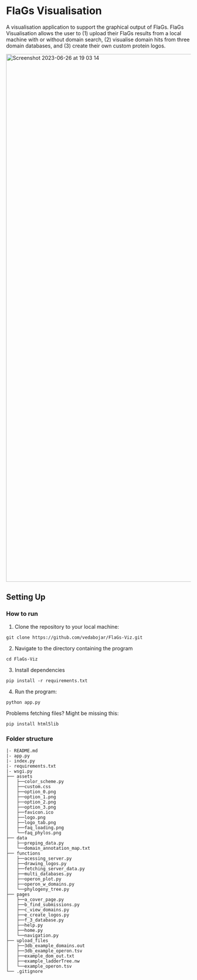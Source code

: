 # FlaGs Visualisation 
A visualisation application to support the graphical output of FlaGs. 
FlaGs Visualisation allows the user to (1) upload their FlaGs 
results from a local machine with or without domain search, (2) visualise domain hits from three domain databases, and (3) create their own custom protein logos. 

<img width="1440" alt="Screenshot 2023-06-26 at 19 03 14" src="https://github.com/vedabojar/FlaGs-Viz/assets/100831180/200bfe0d-8d66-4ef2-ab3a-dc77b1d3c5a1">


## Setting Up

### How to run
1. Clone the repository to your local machine:
```
git clone https://github.com/vedabojar/FlaGs-Viz.git
```

2. Navigate to the directory containing the program
```
cd FlaGs-Viz
```

3. Install dependencies
```
pip install -r requirements.txt
```

4. Run the program:
```
python app.py
```

Problems fetching files? Might be missing this:
```
pip install html5lib
```


### Folder structure

```
|- README.md
|- app.py
|- index.py
|- requirements.txt
|- wsgi.py
├── assets
│   ├──color_scheme.py
│   ├──custom.css
│   ├──option_0.png
│   ├──option_1.png
│   ├──option_2.png
│   ├──option_3.png
│   ├──favicon.ico
│   ├──logo.png
│   ├──logo_tab.png
│   ├──faq_loading.png
│   └──faq_phylos.png
├── data
│   ├──preping_data.py
│   └──domain_annotation_map.txt
├── functions
│   ├──acessing_server.py
│   ├──drawing_logos.py
│   ├──fetching_server_data.py
│   ├──multi_databases.py
│   ├──operon_plot.py
│   ├──operon_w_domains.py
│   └──phylogeny_tree.py
├── pages
│   ├──a_cover_page.py
│   ├──b_find_submissions.py
│   ├──c_view_domains.py
│   ├──e_create_logos.py
│   ├──f_3_database.py
│   ├──help.py
│   ├──home.py
│   └──navigation.py
├── upload_files
│   ├──3db_example_domains.out
│   ├──3db_example_operon.tsv
│   ├──example_dom_out.txt
│   ├──example_ladderTree.nw
│   └──example_operon.tsv
└── .gitignore
```



